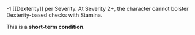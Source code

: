 -1 [[Dexterity]] per Severity. At Severity 2+, the character cannot bolster Dexterity-based checks with Stamina.

This is a **short-term condition**.